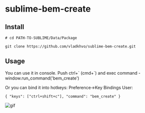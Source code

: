 # sublime-bem-create


## Install
```
# cd PATH-TO-SUBLIME/Data/Package

git clone https://github.com/vladkhvo/sublime-bem-create.git
```

## Usage

You can use it in console. Push ctrl+\` (cmd+\`) and exec command - window.run_command('bem_create')

Or you can bind it into hotkeys:
Preference->Key Bindings User:
```
{ "keys": ["ctrl+shift+c"], "command": "bem_create" }
```
![gif](https://github.com/vladkhvo/sublime-bem-create/blob/master/demo.gif)
